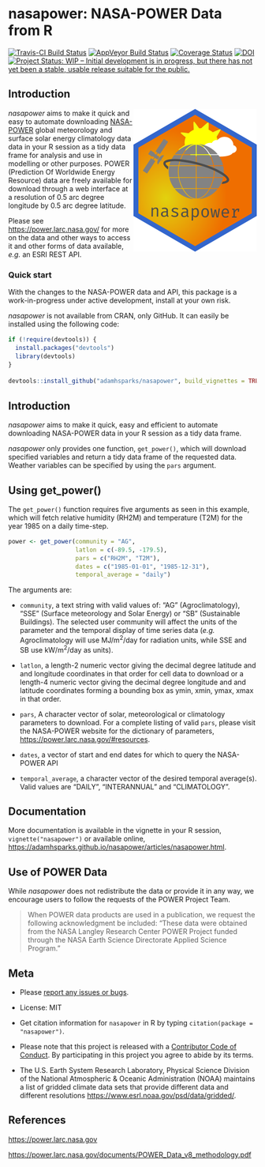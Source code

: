 nasapower: NASA-POWER Data from R
================

[![Travis-CI Build
Status](https://travis-ci.org/adamhsparks/nasapower.svg?branch=master)](https://travis-ci.org/adamhsparks/nasapower)
[![AppVeyor Build
Status](https://ci.appveyor.com/api/projects/status/github/adamhsparks/nasapower?branch=master&svg=true)](https://ci.appveyor.com/project/adamhsparks/nasapower)
[![Coverage
Status](https://img.shields.io/codecov/c/github/adamhsparks/nasapower/master.svg)](https://codecov.io/github/adamhsparks/nasapower?branch=master)
[![DOI](https://zenodo.org/badge/109224461.svg)](https://zenodo.org/badge/latestdoi/109224461)
[![Project Status: WIP – Initial development is in progress, but there
has not yet been a stable, usable release suitable for the
public.](http://www.repostatus.org/badges/latest/wip.svg)](http://www.repostatus.org/#wip)

## Introduction

<img align="right" src="man/figures/logo.png"> *nasapower* aims to make
it quick and easy to automate downloading
[NASA-POWER](https://power.larc.nasa.gov) global meteorology and surface
solar energy climatology data data in your R session as a tidy data
frame for analysis and use in modelling or other purposes. POWER
(Prediction Of Worldwide Energy Resource) data are freely available for
download through a web interface at a resolution of 0.5 arc degree
longitude by 0.5 arc degree latitude.

Please see <https://power.larc.nasa.gov/> for more on the data and other
ways to access it and other forms of data available, *e.g.* an ESRI REST
API.

### Quick start

With the changes to the NASA-POWER data and API, this package is a
work-in-progress under active development, install at your own risk.

*nasapower* is not available from CRAN, only GitHub. It can easily be
installed using the following code:

``` r
if (!require(devtools)) {
  install.packages("devtools")
  library(devtools)
}

devtools::install_github("adamhsparks/nasapower", build_vignettes = TRUE)
```

## Introduction

*nasapower* aims to make it quick, easy and efficient to automate
downloading NASA-POWER data in your R session as a tidy data frame.

*nasapower* only provides one function, `get_power()`, which will
download specified variables and return a tidy data frame of the
requested data. Weather variables can be specified by using the `pars`
argument.

## Using get\_power()

The `get_power()` function requires five arguments as seen in this
example, which will fetch relative humidity (RH2M) and temperature (T2M)
for the year 1985 on a daily time-step.

``` r
power <- get_power(community = "AG",
                   latlon = c(-89.5, -179.5),
                   pars = c("RH2M", "T2M"),
                   dates = c("1985-01-01", "1985-12-31"),
                   temporal_average = "daily")
```

The arguments are:

  - `community`, a text string with valid values of: “AG”
    (Agroclimatology), “SSE” (Surface meteorology and Solar Energy) or
    “SB” (Sustainable Buildings). The selected user community will
    affect the units of the parameter and the temporal display of time
    series data (*e.g.* Agroclimatology will use MJ/m<sup>2</sup>/day
    for radiation units, while SSE and SB use kW/m<sup>2</sup>/day as
    units).

  - `latlon`, a length-2 numeric vector giving the decimal degree
    latitude and and longitude coordinates in that order for cell data
    to download or a length-4 numeric vector giving the decimal degree
    longitude and and latitude coordinates forming a bounding box as
    ymin, xmin, ymax, xmax in that order.

  - `pars`, A character vector of solar, meteorological or climatology
    parameters to download. For a complete listing of valid `pars`,
    please visit the NASA-POWER website for the dictionary of
    parameters, <https://power.larc.nasa.gov/#resources>.

  - `dates`, a vector of start and end dates for which to query the
    NASA-POWER API

  - `temporal_average`, a character vector of the desired temporal
    average(s). Valid values are “DAILY”, “INTERANNUAL” and
    “CLIMATOLOGY”.

## Documentation

More documentation is available in the vignette in your R session,
`vignette("nasapower")` or available online,
<https://adamhsparks.github.io/nasapower/articles/nasapower.html>.

## Use of POWER Data

While *nasapower* does not redistribute the data or provide it in any
way, we encourage users to follow the requests of the POWER Project
Team.

> When POWER data products are used in a publication, we request the
> following acknowledgment be included: “These data were obtained from
> the NASA Langley Research Center POWER Project funded through the NASA
> Earth Science Directorate Applied Science Program.”

## Meta

  - Please [report any issues or
    bugs](https://github.com/adamhsparks/nasapower/issues).

  - License: MIT

  - Get citation information for `nasapower` in R by typing
    `citation(package = "nasapower")`.

  - Please note that this project is released with a [Contributor Code
    of Conduct](CONDUCT.md). By participating in this project you agree
    to abide by its terms.

  - The U.S. Earth System Research Laboratory, Physical Science Division
    of the National Atmospheric & Oceanic Administration (NOAA)
    maintains a list of gridded climate data sets that provide different
    data and different resolutions
    <https://www.esrl.noaa.gov/psd/data/gridded/>.

## References

<https://power.larc.nasa.gov>

<https://power.larc.nasa.gov/documents/POWER_Data_v8_methodology.pdf>
